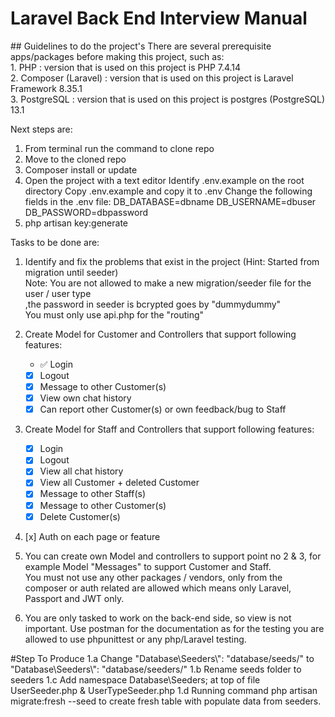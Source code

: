 <h1> Laravel Back End Interview Manual</h1>
## Guidelines to do the project's
There are several prerequisite apps/packages before making this project, such as: <br>
1. PHP                  : version that is used on this project is PHP 7.4.14 <br>
2. Composer (Laravel)   : version that is used on this project is Laravel Framework 8.35.1<br>
3. PostgreSQL           : version that is used on this project is postgres (PostgreSQL) 13.1 <br>

Next steps are:
1. From terminal run the command to clone repo
2. Move to the cloned repo
3. Composer install or update
4. Open the project with a text editor Identify 
    .env.example on the root directory Copy .env.example and copy it to .env 
    Change the following fields in the .env 
    file:   DB_DATABASE=dbname 
            DB_USERNAME=dbuser 
            DB_PASSWORD=dbpassword
5. php artisan key:generate

Tasks to be done are:
1. Identify and fix the problems that exist in the project (Hint: Started from migration until seeder) <br>
    Note: You are not allowed to make a new migration/seeder file for the user / user type <br>
            ,the password in seeder is bcrypted goes by "dummydummy" <br>
            You must only use api.php for the "routing" <br>
			
			
2. Create Model for Customer and Controllers that support following features:
    - :white_check_mark: Login
    - [x] Logout 
    - [x] Message to other Customer(s)
    - [x] View own chat history
    - [x] Can report other Customer(s) or own feedback/bug to Staff

3. Create Model for Staff and Controllers that support following features:
    - [x] Login
    - [x] Logout
    - [x] View all chat history 
    - [x] View all Customer + deleted Customer
    - [x] Message to other Staff(s)
    - [x] Message to other Customer(s)
    - [x] Delete Customer(s)

4. [x] Auth on each page or feature

5. You can create own Model and controllers to support point no 2 & 3, for example Model "Messages" to support Customer and Staff. <br>
    You must not use any other packages / vendors, only from the composer or auth related are allowed which means only Laravel, Passport and JWT only.

6. You are only tasked to work on the back-end side, so view is not important. Use postman for the documentation as for the testing you are allowed to use phpunittest or any php/Laravel testing.


#Step To Produce
1.a Change "Database\\Seeders\\": "database/seeds/" to "Database\\Seeders\\": "database/seeders/"
1.b Rename seeds folder to seeders
1.c Add namespace Database\Seeders; at top of file UserSeeder.php & UserTypeSeeder.php
1.d Running command php artisan migrate:fresh --seed to create fresh table with populate data from seeders.

